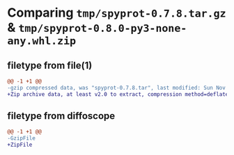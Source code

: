 # Comparing `tmp/spyprot-0.7.8.tar.gz` & `tmp/spyprot-0.8.0-py3-none-any.whl.zip`

## filetype from file(1)

```diff
@@ -1 +1 @@
-gzip compressed data, was "spyprot-0.7.8.tar", last modified: Sun Nov 21 10:48:37 2021, max compression
+Zip archive data, at least v2.0 to extract, compression method=deflate
```

## filetype from diffoscope

```diff
@@ -1 +1 @@
-GzipFile
+ZipFile
```

